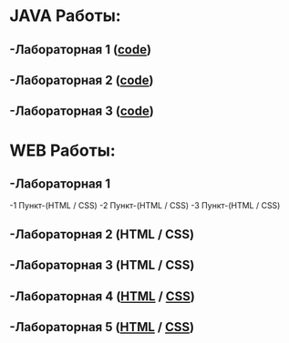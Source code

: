 # JAVA Работы:
## -Лабораторная 1 ([code](https://github.com/Kemegggg/New-Web/blob/main/lab_n1.js))

## -Лабораторная 2 ([code](https://github.com/Kemegggg/New-Web/blob/main/lab2_ppv.js))

## -Лабораторная 3 ([code](https://github.com/Kemegggg/New-Web/blob/main/lab3_ppv.js))

# WEB Работы:
## -Лабораторная 1 
-1 Пункт-(HTML / CSS)
-2 Пункт-(HTML / CSS)
-3 Пункт-(HTML / CSS)

## -Лабораторная 2 (HTML / CSS)

## -Лабораторная 3 (HTML / CSS)

## -Лабораторная 4 ([HTML](https://github.com/Kemegggg/New-Web/blob/main/index.html) / [CSS](https://github.com/Kemegggg/New-Web/blob/main/style.css))

## -Лабораторная 5 ([HTML](https://github.com/Kemegggg/New-Web/blob/main/index1.html) / [CSS](https://github.com/Kemegggg/New-Web/blob/main/style2.css))

